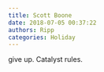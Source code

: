 ```yaml
---
title: Scott Boone
date: 2018-07-05 00:37:22
authors: Ripp
categories: Holiday
---
```


 give up. 
Catalyst rules.